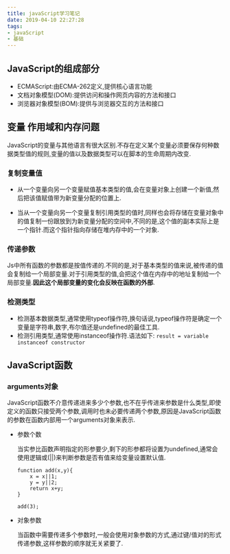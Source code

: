 ```yaml
---
title: javaScript学习笔记
date: 2019-04-10 22:27:28
tags:
- javaScript
- 基础
---
```


## JavaScript的组成部分
 - ECMAScript:由ECMA-262定义,提供核心语言功能
 - 文档对象模型(DOM):提供访问和操作网页内容的方法和接口
 - 浏览器对象模型(BOM):提供与浏览器交互的方法和接口


## 变量 作用域和内存问题

JavaScript的变量与其他语言有很大区别.不存在定义某个变量必须要保存何种数据类型值的规则,变量的值以及数据类型可以在脚本的生命周期内改变.
### 复制变量值
- 从一个变量向另一个变量赋值基本类型的值,会在变量对象上创建一个新值,然后把该值赋值带为新变量分配的位置上.

- 当从一个变量向另一个变量复制引用类型的值时,同样也会将存储在变量对象中的值复制一份跟放到为新变量分配的空间中,不同的是,这个值的副本实际上是一个指针.而这个指针指向存储在堆内存中的一个对象.

### 传递参数
Js中所有函数的参数都是按值传递的.不同的是,对于基本类型的值来说,被传递的值会复制给一个局部变量.对于引用类型的值,会把这个值在内存中的地址复制给一个局部变量.**因此这个局部变量的变化会反映在函数的外部**.
### 检测类型
- 检测基本数据类型,通常使用typeof操作符,换句话说,typeof操作符是确定一个变量是字符串,数字,布尔值还是undefined的最佳工具.
- 检测引用类型,通常使用instanceof操作符.语法如下:
  `result = variable instanceof constructor`



 
## JavaScript函数

### arguments对象

JavaScript函数不介意传递进来多少个参数,也不在乎传进来参数是什么类型,即使定义的函数只接受两个参数,调用时也未必要传递两个参数,原因是JavaScript函数的参数在函数内部用一个arguments对象来表示.

- 参数个数

   当实参比函数声明指定的形参要少,剩下的形参都将设置为undefined,通常会使用逻辑或(||)来判断参数是否有值来给变量设置默认值.

    ```
    function add(x,y){
        x = x||1;
        y = y||2;
        return x+y;
    }
    
    add(3);
    ```
- 对象参数
  
   当函数中需要传递多个参数时,一般会使用对象参数的方式,通过键/值对的形式传递参数,这样参数的顺序就无关紧要了.